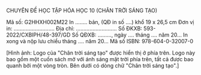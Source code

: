 CHUYÊN ĐỀ HỌC TẬP HÓA HỌC 10 (CHÂN TRỜI SÁNG TẠO)

Mã số: G2HHXH002M22
In ........ bản, (QĐ in số ....) khổ 19 x 26,5 cm
Đơn vị in: ...........................
Địa chỉ: ...........................
Số ĐKXB: 593-2022/CXBIPH/48-397/GD
Số QĐXB: ........., ngày .... tháng .... năm 20...
In xong và nộp lưu chiểu tháng .... năm 20...
Mã số ISBN: 978-604-0-32007-0

[Hình ảnh: Logo của "Chân trời sáng tạo" được hiển thị ở phía trên. Logo này bao gồm một cuốn sách mở với ánh sáng mặt trời phía trên, tất cả được bao quanh bởi một vòng tròn. Bên dưới có dòng chữ "Chân trời sáng tạo".]